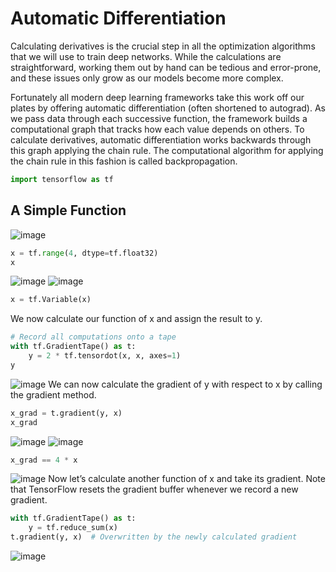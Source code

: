 ﻿# Automatic Differentiation
Calculating derivatives is the crucial step in all the optimization algorithms that we will use to train deep networks. While the calculations are straightforward, working them out by hand can be tedious and error-prone, and these issues only grow as our models become more complex.

Fortunately all modern deep learning frameworks take this work off our plates by offering automatic differentiation (often shortened to autograd). As we pass data through each successive function, the framework builds a computational graph that tracks how each value depends on others. To calculate derivatives, automatic differentiation works backwards through this graph applying the chain rule. The computational algorithm for applying the chain rule in this fashion is called backpropagation.
```Python
import tensorflow as tf
```
## A Simple Function
![image](https://github.com/HaColab2k/DEEP-LEARNING/assets/127838132/372461d9-3f6e-4235-a05c-8624fc9c1b43)
```Python
x = tf.range(4, dtype=tf.float32)
x
```
![image](https://github.com/HaColab2k/DEEP-LEARNING/assets/127838132/9a662e09-c0d6-4ae3-ac6a-22946c2dd60b)
![image](https://github.com/HaColab2k/DEEP-LEARNING/assets/127838132/1563937f-3314-4048-886c-6ea60b7947c4)
```Python
x = tf.Variable(x)
```
We now calculate our function of x and assign the result to y.
```Python
# Record all computations onto a tape
with tf.GradientTape() as t:
    y = 2 * tf.tensordot(x, x, axes=1)
y
```
![image](https://github.com/HaColab2k/DEEP-LEARNING/assets/127838132/ed885935-0f74-4880-a7a5-8af566547083)
We can now calculate the gradient of y with respect to x by calling the gradient method.
```Python
x_grad = t.gradient(y, x)
x_grad
```
![image](https://github.com/HaColab2k/DEEP-LEARNING/assets/127838132/0a27ea16-7d27-4588-80ef-6a77fd4f8115)
![image](https://github.com/HaColab2k/DEEP-LEARNING/assets/127838132/4c59be5d-8445-4f00-ad2b-22fb5ec0bcca)
```Python
x_grad == 4 * x
```
![image](https://github.com/HaColab2k/DEEP-LEARNING/assets/127838132/32caa9b6-460a-4d6e-b3ee-e2f3811e884f)
Now let’s calculate another function of x and take its gradient. Note that TensorFlow resets the gradient buffer whenever we record a new gradient.
```Python
with tf.GradientTape() as t:
    y = tf.reduce_sum(x)
t.gradient(y, x)  # Overwritten by the newly calculated gradient
```
![image](https://github.com/HaColab2k/DEEP-LEARNING/assets/127838132/3226735f-abb1-4f34-b1bb-a9ee9ba215df)
